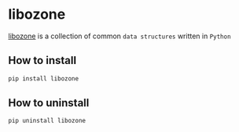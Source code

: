 # libozone

[libozone](https://github.com/greyshell/libozone) is a collection of common `data structures` written in `Python`

## How to install

```bash
pip install libozone
```

## How to uninstall

```bash
pip uninstall libozone
```